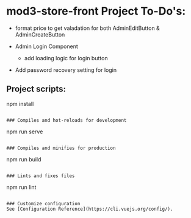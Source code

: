 # mod3-store-front Project To-Do's:
- format price to get valadation for both AdminEditButton & AdminCreateButton
  

- Admin Login Component 
  - add loading logic for login button  

- Add password recovery setting for login


## Project scripts:
npm install
```

### Compiles and hot-reloads for development
```
npm run serve
```

### Compiles and minifies for production
```
npm run build
```

### Lints and fixes files
```
npm run lint
```

### Customize configuration
See [Configuration Reference](https://cli.vuejs.org/config/).
